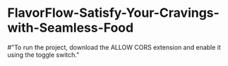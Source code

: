 # FlavorFlow-Satisfy-Your-Cravings-with-Seamless-Food


#"To run the project, download the ALLOW CORS extension and enable it using the toggle switch."
